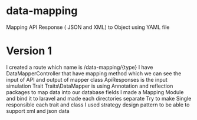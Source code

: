 # data-mapping
Mapping API Response ( JSON and XML) to Object using YAML file


# Version 1

I created a route which name is /data-mapping/{type}
I have DataMapperController that have mapping method which we can see the input of API and output of mapper
class ApiResponses is the input simulation
Trait Traits\DataMapper is using Annotation and reflection packages to map data into our database fields
I made a Mapping Module and bind it to laravel and made each directories separate
Try to make Single responsible each trait and class
I used strategy design pattern to be able to support xml and json data
